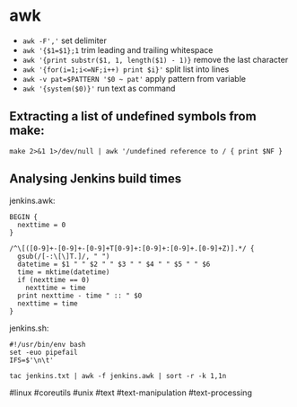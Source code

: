# awk

- `awk -F','` set delimiter
- `awk '{$1=$1};1` trim leading and trailing whitespace
- `awk '{print substr($1, 1, length($1) - 1)}` remove the last character
- `awk '{for(i=1;i<=NF;i++) print $i}'` split list into lines
- `awk -v pat=$PATTERN '$0 ~ pat'` apply pattern from variable
- `awk '{system($0)}'` run text as command

## Extracting a list of undefined symbols from make:
`make 2>&1 1>/dev/null | awk '/undefined reference to / { print $NF }`

## Analysing Jenkins build times
jenkins.awk:
```
BEGIN {
  nexttime = 0
}

/^\[([0-9]+-[0-9]+-[0-9]+T[0-9]+:[0-9]+:[0-9]+.[0-9]+Z)].*/ {
  gsub(/[-:\[\]T.]/, " ")
  datetime = $1 " " $2 " " $3 " " $4 " " $5 " " $6
  time = mktime(datetime)
  if (nexttime == 0)
    nexttime = time
  print nexttime - time " :: " $0
  nexttime = time
}
```
jenkins.sh:
```
#!/usr/bin/env bash
set -euo pipefail
IFS=$'\n\t'

tac jenkins.txt | awk -f jenkins.awk | sort -r -k 1,1n
```

#linux #coreutils #unix #text #text-manipulation #text-processing

